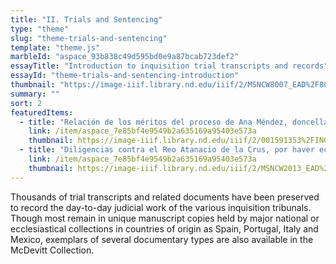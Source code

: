 ```yaml
---
title: "II. Trials and Sentencing"
type: "theme"
slug: "theme-trials-and-sentencing"
template: "theme.js"
marbleId: "aspace_93b838c49d595bd0e9a87bcab723def2"
essayTitle: "Introduction to inquisition trial transcripts and records"
essayId: "theme-trials-and-sentencing-introduction"
thumbnail: "https://image-iiif.library.nd.edu/iiif/2/MSNCW8007_EAD%2F8007-000a.150/full/!250,250/0/default.webp"
summary: ""
sort: 2
featuredItems:
  - title: "Relación de los méritos del proceso de Ana Méndez, doncella portuguesa, hija de Jorge Rodriguez. Requerida por el Santo Oficio de la Ynquisición de Cuenca."
    link: /item/aspace_7e85bf4e9549b2a635169a95403e573a
    thumbnail: https://image-iiif.library.nd.edu/iiif/2/001591353%2FINQ_001591353-a/full/!250,250/0/default.webp
  - title: "Diligencias contra el Reo Atanacio de la Crus, por haver echo pacto, con el Diablo: Yndio de este Pueblo de Santiago Coparando de oficio."
    link: /item/aspace_7e85bf4e9549b2a635169a95403e573a
    thumbnail: https://image-iiif.library.nd.edu/iiif/2/MSNCW2013_EAD%2F2013-01.a.150/full/!250,250/0/default.webp
---
```

Thousands of trial transcripts and related documents have been preserved to record the day-to-day judicial work of the various inquisition tribunals. Though most remain in unique manuscript copies held by major national or ecclesiastical collections in countries of origin as Spain, Portugal, Italy and Mexico, exemplars of several documentary types are also available in the McDevitt Collection.
